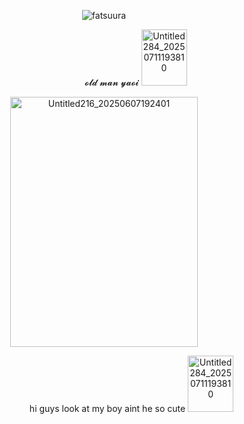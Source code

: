 <p align="center"> <img src="https://komarev.com/ghpvc/?username=fatsuura&label=🫧&color=9AD9BD&style=flat" alt="fatsuura" /> </p>
     
<p align="center"> 　　　　　　 　𝓸𝓵𝓭 𝓶𝓪𝓷 𝔂𝓪𝓸𝓲

<img width="73" height="90" alt="Untitled284_20250711193810" src="https://github.com/user-attachments/assets/25ac36d1-3348-4bd1-9ab2-2a020524c710" />



                                    
<p align="center"> <img width="300" height="400" alt="Untitled216_20250607192401" src="https://github.com/user-attachments/assets/497be077-1409-44f0-ba94-1224b471637a" />

<p align="center"> 　　　　 　　hi guys look at my boy aint he so cute

  <img width="73" height="90" alt="Untitled284_20250711193810" src="https://github.com/user-attachments/assets/25ac36d1-3348-4bd1-9ab2-2a020524c710" />
